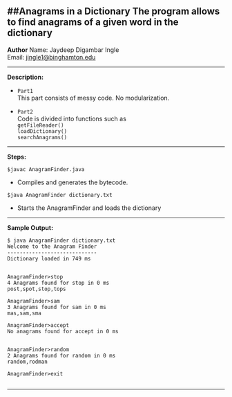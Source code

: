 ##Anagrams in a Dictionary
The program allows to find anagrams of a given word in the dictionary
--------------------------------------------------------------------------------------------
**Author**
Name: Jaydeep Digambar Ingle<br/>
Email: jingle1@binghamton.edu<br/>

--------------------------------------------------------------------------------------------
**Description:**
- ```Part1```</br>
This part consists of messy code. No modularization.

- ```Part2```</br>
Code is divided into functions such as <br/>
```getFileReader()```<br/>
```loadDictionary()```<br/>
```searchAnagrams()```<br/>

--------------------------------------------------------------------------------------------
**Steps:**

```$javac AnagramFinder.java```</br>
- Compiles and generates the bytecode.</br>

```$java AnagramFinder dictionary.txt```</br>
- Starts the AnagramFinder and loads the dictionary
--------------------------------------------------------------------------------------------
**Sample Output:**
```
$ java AnagramFinder dictionary.txt
Welcome to the Anagram Finder
-----------------------------
Dictionary loaded in 749 ms


AnagramFinder>stop
4 Anagrams found for stop in 0 ms
post,spot,stop,tops

AnagramFinder>sam
3 Anagrams found for sam in 0 ms
mas,sam,sma

AnagramFinder>accept
No anagrams found for accept in 0 ms


AnagramFinder>random
2 Anagrams found for random in 0 ms
random,rodman

AnagramFinder>exit


```
--------------------------------------------------------------------------------------------
